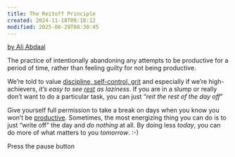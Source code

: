 ```yaml
---
title: The Reitoff Principle
created: 2024-11-18T09:18:12
modified: 2025-08-29T08:30:45
---
```


[by Ali Abdaal](https://aliabdaal.com/newsletter/the-reitoff-principle-for-productivity/)

The practice of intentionally abandoning any attempts to be productive for a period of time, rather than feeling guilty for not being productive.

We’re told to value [discipline, self-control, grit](every-single-day-chop-wood-carry-waters.md) and especially if we’re high-achievers, _it’s easy to see [rest](rest,%20reset,%20relax,%20recharge.md) as laziness_. If you are in a slump or really don’t want to do a particular task, you can just “_reit the rest of the day off_”

Give yourself full permission to take a break on days when you know you won’t be [productive](Productivity.md). Sometimes, the most energizing thing you can do is to just “write off” the day and _do nothing_ at all. By doing less _today_, you can do more of what matters to you _tomorrow_. :-)

Press the pause button
